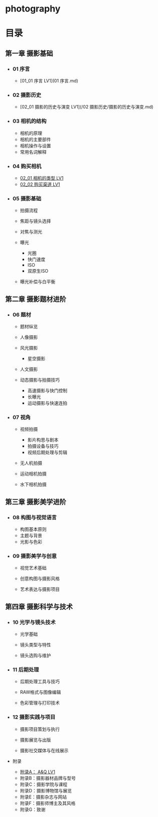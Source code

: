 # photography

# 目录

## 第一章 摄影基础

* ### 01 序言

  * [01_01 序言 LV1](01 序言.md)

* ### 02 摄影历史

  * [02_01 摄影的历史与演变 LV1](/02 摄影历史/摄影的历史与演变.md)

* ### 03 相机的结构

  * 相机的原理
  * 相机的主要部件
  * 相机操作与设置
  * 常用名词解释

* ### 04 购买相机

  * [02_01 相机的类型 LV1](相机的类型.md)
  * [02_02 购买渠道 LV1](购买渠道.md)


* ### 05 摄影基础

  * 拍摄流程

  * 焦距与镜头选择

  * 对焦与测光

  * 曝光
    * 光圈
    * 快门速度
    * ISO
    * 双原生ISO

  * 曝光补偿与白平衡

    

## 第二章 摄影题材进阶

* ### 06 题材

  * 题材纵览

  * 人像摄影

  * 风光摄影

    * 星空摄影

  * 人文摄影

  * 动态摄影与拍摄技巧
    * 高速摄影与快门控制
    * 长曝光
    * 运动摄影与快速连拍

* ### 07 视角

  * 视频拍摄
    * 影片构思与剧本
    * 拍摄设备与技巧
    * 视频后期处理与剪辑

  * 无人机拍摄

  * 运动相机拍摄

  * 水下相机拍摄

    

## 第三章 摄影美学进阶

* ### 08 构图与视觉语言

  * 构图基本原则
  * 主题与背景
  * 光影与色彩

* ### 09 摄影美学与创意

  * 视觉艺术基础

  * 创意构图与摄影风格

  * 艺术表达与摄影项目

    


## 第四章 摄影科学与技术

* ### 10 光学与镜头技术

  * 光学基础

  * 镜头类型与特性
  * 镜头选购与维护

* ### 11 后期处理

  * 后期处理工具与技巧

  * RAW格式与图像编辑
  * 色彩管理与打印技术

* ### 12 摄影实践与项目

  * 摄影项目策划与执行

  * 摄影展览与出版
  * 摄影社交媒体与在线展示

* 附录
  * [附录A： A&Q LV1](/附录/A&Q.md)
  * 附录B：摄影器材品牌与型号
  * 附录C：摄影学院与课程
  * 附录D：摄影博物馆与展览
  * 附录E：摄影杂志与网站
  * 附录F：摄影师博主及其风格
  * 附录G：致谢

